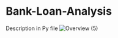 # Bank-Loan-Analysis
Description in Py file
![Overview (5)](https://github.com/githubPratima/Bank-Loan-Analysis/assets/98135375/b94f4858-abea-4fbd-8fee-61d781584f7e)
